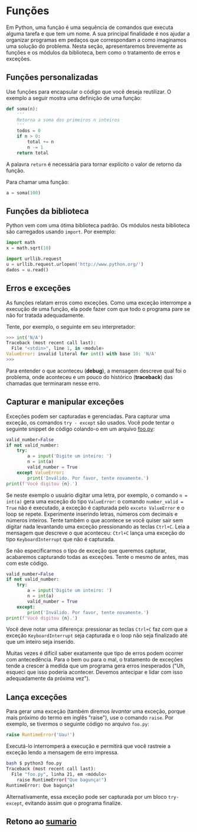 # Funções

Em Python, uma função é uma sequência de comandos que executa alguma tarefa e que tem um nome. A sua principal finalidade é nos ajudar a organizar programas em pedaços que correspondam a como imaginamos uma solução do problema. Nesta seção, apresentaremos brevemente as funções e os módulos da biblioteca, bem como o tratamento de erros e exceções.

## Funções personalizadas

Use funções para encapsular o código que você deseja reutilizar. O exemplo a seguir mostra uma definição de uma função:

``` python
def soma(n):
    '''
    Retorna a soma dos primeiros n inteiros
    '''
    todos = 0
    if n > 0:
        total += n
        n -= 1
    return total
```

A palavra `return` é necessária para tornar explícito o valor de retorno da função.

Para chamar uma função:

``` python
a = soma(100)
```

## Funções da biblioteca

Python vem com uma ótima biblioteca padrão.
Os módulos nesta biblioteca são carregados usando `import`.
Por exemplo:

``` python
import math
x = math.sqrt(10)

import urllib.request
u = urllib.request.urlopen('http://www.python.org/')
dados = u.read()
```

## Erros e exceções

As funções relatam erros como exceções. Como uma exceção interrompe a execução de uma função, ela pode fazer com que todo o programa pare se não for tratada adequadamente.

Tente, por exemplo, o seguinte em seu interpretador:

``` python
>>> int('N/A')
Traceback (most recent call last):
  File "<stdin>", line 1, in <module>
ValueError: invalid literal for int() with base 10: 'N/A'
>>>
```

Para entender o que aconteceu (**debug**), a mensagem descreve qual foi o problema, onde aconteceu e um pouco do histórico (**traceback**) das chamadas que terminaram nesse erro.

## Capturar e manipular exceções

Exceções podem ser capturadas e gerenciadas.
Para capturar uma exceção, os comandos `try - except` são usados. Você pode tentar o seguinte snippet de código colando-o em um arquivo [foo.py](https://en.wikipedia.org/wiki/Foo):

``` python
valid_number=False
if not valid_number:
    try:
        a = input('Digite um inteiro: ')
        n = int(a)
        valid_number = True
    except ValueError:
        print('Inválido. Por favor, tente novamente.')
print(f'Você digitou {n}.')
```

Se neste exemplo o usuário digitar uma letra, por exemplo, o comando `n = int(a)` gera uma exceção do tipo `ValueError`: o comando `number_valid = True` não é executado, a exceção é capturada pelo `exceto ValueError` e o loop se repete. Experimente inserindo letras, números com decimais e números inteiros. Tente também o que acontece se você quiser sair sem digitar nada levantando uma exceção pressionando as teclas `Ctrl+C`. Leia a mensagem que descreve o que aconteceu: `Ctrl+C` lança uma exceção do tipo `KeyboardInterrupt` que não é capturada.

Se não especificarmos o tipo de exceção que queremos capturar, acabaremos capturando todas as exceções. Tente o mesmo de antes, mas com este código.

``` python
valid_number=False
if not valid_number:
    try:
        a = input('Digite um inteiro: ')
        n = int(a)
        valid_number = True
    except:
        print('Inválido. Por favor, tente novamente.')
print(f'Você digitou {n}.')
```

Você deve notar uma diferença: pressionar as teclas `Ctrl+C` faz com que a exceção `KeyboardInterrupt` seja capturada e o loop não seja finalizado até que um inteiro seja inserido.

Muitas vezes é difícil saber exatamente que tipo de erros podem ocorrer com antecedência. Para o bem ou para o mal, o tratamento de exceções tende a crescer à medida que um programa gera erros inesperados ("Uh, esqueci que isso poderia acontecer. Devemos antecipar e lidar com isso adequadamente da próxima vez").

## Lança exceções

Para gerar uma exceção (também diremos *levantar* uma exceção, porque mais próximo do termo em inglês "raise"), use o comando `raise`. Por exemplo, se tivermos o seguinte código no arquivo `foo.py`:

``` python
raise RuntimeError('Uau!')
```

Executá-lo interromperá a execução e permitirá que você rastreie a exceção lendo a mensagem de erro impressa.

```bash
bash $ python3 foo.py
Traceback (most recent call last):
  File "foo.py", linha 21, em <módulo>
    raise RuntimeError("Que bagunça!")
RuntimeError: Que bagunça!
```

Alternativamente, essa exceção pode ser capturada por um bloco `try-except`, evitando assim que o programa finalize.

## Retono ao [sumario](/Notas/02_Estructuras_e_funcoes/00_Resumo.md)